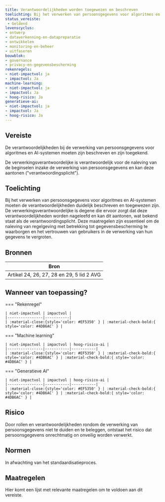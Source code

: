 ```yaml
---
title: Verantwoordelijkheden worden toegewezen en beschreven
toelichting: Bij het verwerken van persoonsgegevens voor algoritmes en AI-systemen moeten de verantwoordelijkheden duidelijk beschreven en toegewezen zijn. De verwerkingsverantwoordelijke is degene die ervoor zorgt dat deze verantwoordelijkheden worden nageleefd en kan dit aantonen, wat bekend staat als de verantwoordingsplicht. Deze maatregelen zijn essentieel om de naleving van regelgeving met betrekking tot gegevensbescherming te waarborgen en het vertrouwen van gebruikers in de verwerking van hun gegevens te vergroten.
status_vereiste: 
 - Geldend
levenscyclus: 
- ontwerp
- dataverkenning-en-datapreparatie
- ontwikkelen
- monitoring-en-beheer
- uitfaseren
bouwblok: 
- governance
- privacy-en-gegevensbescherming
rekenregels: 
- niet-impactvol: ja
- impactvol: Ja
machine-learning: 
- niet-impactvol: ja
- impactvol: Ja
- hoog-risico: Ja
generatieve-ai: 
- niet-impactvol: ja
- impactvol: Ja
- hoog-risico: Ja
---
```


<!-- tags -->
## Vereiste

De verantwoordelijkheden bij de verwerking van persoonsgegevens voor algoritmes en AI-systemen moeten zijn beschreven en zijn toegekend.

De verwerkingsverantwoordelijke is verantwoordelijk voor de naleving van de beginselen inzake de verwerking van persoonsgegevens en kan deze aantonen ("verantwoordingsplicht").

## Toelichting 

Bij het verwerken van persoonsgegevens voor algoritmes en AI-systemen moeten de verantwoordelijkheden duidelijk beschreven en toegewezen zijn.
De verwerkingsverantwoordelijke is degene die ervoor zorgt dat deze verantwoordelijkheden worden nageleefd en kan dit aantonen, wat bekend staat als de verantwoordingsplicht.
Deze maatregelen zijn essentieel om de naleving van regelgeving met betrekking tot gegevensbescherming te waarborgen en het vertrouwen van gebruikers in de verwerking van hun gegevens te vergroten.

## Bronnen 

| Bron                        |
|-----------------------------|
|Artikel 24, 26, 27, 28 en 29, 5 lid 2 AVG|

## Wanneer van toepassing? 

=== "Rekenregel"

	| niet-impactvol | impactvol | 
	|----------------|-----------| 
	| :material-close:{style='color: #EF5350' } | :material-check-bold:{ style='color: #4DB6AC' } |

=== "Machine learning"

	| niet-impactvol | impactvol | hoog-risico-ai | 
	|----------------|-----------|-----------| 
	| :material-close:{style='color: #EF5350' } | :material-check-bold:{ style='color: #4DB6AC' } | :material-check-bold:{ style='color: #4DB6AC' } |

=== "Generatieve AI"

	| niet-impactvol | impactvol | hoog-risico-ai | 
	|----------------|-----------|-----------| 
	| :material-close:{style='color: #EF5350' } | :material-check-bold:{ style='color: #4DB6AC' } | :material-check-bold:{ style='color: #4DB6AC' } |

## Risico 

Door rollen en verantwoordelijkheden rondom de verwerking van persoonsgegevens niet te duiden en te beleggen, ontstaat het risico dat persoonsgegevens onrechtmatig on onveilig worden verwerkt.


## Normen 

In afwachting van het standaardisatieproces. 

## Maatregelen 

Hier komt een lijst met relevante maatregelen om te voldoen aan dit vereiste. 
